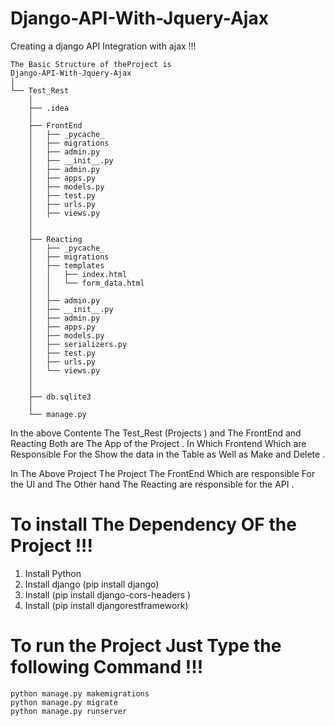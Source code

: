 # Django-API-With-Jquery-Ajax

Creating a django API Integration with ajax !!!

    The Basic Structure of theProject is
    Django-API-With-Jquery-Ajax
    │ 
    └── Test_Rest
        │ 
        ├── .idea
        │ 
        ├── FrontEnd
        │   ├── _pycache_
        │   ├── migrations
        │   ├── admin.py
        │   ├── __init__.py
        │   ├── admin.py
        │   ├── apps.py
        │   ├── models.py
        │   ├── test.py
        │   ├── urls.py
        │   ├── views.py
        │ 
        │ 
        ├── Reacting
        │   ├── _pycache_
        │   ├── migrations
        │   ├── templates
        │   │   ├── index.html
        │   │   └── form_data.html     
        │   │ 
        │   ├── admin.py
        │   ├── __init__.py
        │   ├── admin.py
        │   ├── apps.py
        │   ├── models.py
        │   ├── serializers.py
        │   ├── test.py
        │   ├── urls.py
        │   └── views.py
        │ 
        │ 
        ├── db.sqlite3
        │ 
        └── manage.py

    
    
In the above Contente The Test_Rest (Projects ) and The FrontEnd and Reacting Both are The App of the Project . In Which Frontend Which are  Responsible For the Show the data in the Table as Well as Make and Delete .


In The Above Project The Project The FrontEnd Which are responsible For the UI and The Other hand The Reacting are responsible for the API .


# To install The Dependency OF the Project !!!
1. Install Python 
2. Install django (pip install django)
3. Install (pip install django-cors-headers )
4. Install (pip install djangorestframework)


# To run the Project Just Type the following Command !!!

    python manage.py makemigrations
    python manage.py migrate
    python manage.py runserver
